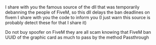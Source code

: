 I share with you the famous source of the dll that was temporarily debanning the people of FiveM, so this dll delays the ban deadlines on fivem I share with you the code to inform you (I just warn this source is probably detect these for that I share it)

Do not buy spoofer on FiveM they are all scam knowing that FiveM ban UUID of the graphic card as much to pass by the method Passthrough
